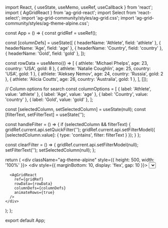 import React, { useState, useMemo, useRef, useCallback } from 'react';
import { AgGridReact } from 'ag-grid-react';
import Select from 'react-select';
import 'ag-grid-community/styles/ag-grid.css';
import 'ag-grid-community/styles/ag-theme-alpine.css';

const App = () => {
  const gridRef = useRef();
  
  const [columnDefs] = useState([
    { headerName: 'Athlete', field: 'athlete' },
    { headerName: 'Age', field: 'age' },
    { headerName: 'Country', field: 'country' },
    { headerName: 'Gold', field: 'gold' },
  ]);

  const rowData = useMemo(() => [
    { athlete: 'Michael Phelps', age: 23, country: 'USA', gold: 8 },
    { athlete: 'Natalie Coughlin', age: 25, country: 'USA', gold: 1 },
    { athlete: 'Aleksey Nemov', age: 24, country: 'Russia', gold: 2 },
    { athlete: 'Alicia Coutts', age: 26, country: 'Australia', gold: 1 },
  ], []);

  // Column options for search
  const columnOptions = [
    { label: 'Athlete', value: 'athlete' },
    { label: 'Age', value: 'age' },
    { label: 'Country', value: 'country' },
    { label: 'Gold', value: 'gold' },
  ];

  const [selectedColumn, setSelectedColumn] = useState(null);
  const [filterText, setFilterText] = useState('');

  const handleFilter = () => {
    if (selectedColumn && filterText) {
      gridRef.current.api.setQuickFilter('');
      gridRef.current.api.setFilterModel({
        [selectedColumn.value]: {
          type: 'contains',
          filter: filterText
        }
      });
    }
  };

  const clearFilter = () => {
    gridRef.current.api.setFilterModel(null);
    setFilterText('');
    setSelectedColumn(null);
  };

  return (
    <div className="ag-theme-alpine" style={{ height: 500, width: '100%' }}>
      <div style={{ marginBottom: 10, display: 'flex', gap: 10 }}>
        <Select
          options={columnOptions}
          value={selectedColumn}
          onChange={setSelectedColumn}
          placeholder="Select a column"
          isSearchable
        />
        <input
          type="text"
          placeholder="Enter filter value"
          value={filterText}
          onChange={(e) => setFilterText(e.target.value)}
        />
        <button onClick={handleFilter}>Apply Filter</button>
        <button onClick={clearFilter}>Clear</button>
      </div>

      <AgGridReact
        ref={gridRef}
        rowData={rowData}
        columnDefs={columnDefs}
        animateRows={true}
      />
    </div>
  );
};

export default App;